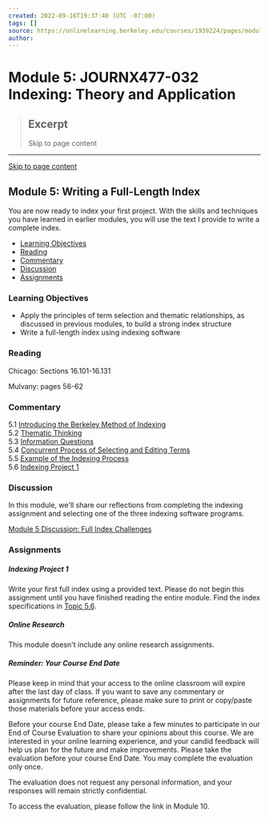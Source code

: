 ```yaml
---
created: 2022-09-16T19:37:40 (UTC -07:00)
tags: []
source: https://onlinelearning.berkeley.edu/courses/1939224/pages/module-5?module_item_id=89811891
author: 
---
```


# Module 5: JOURNX477-032 Indexing: Theory and Application

> ## Excerpt
> Skip to page content

---
[Skip to page content](https://onlinelearning.berkeley.edu/courses/1939224/pages/module-5?module_item_id=89811891#pagecontent)

## Module 5: Writing a Full-Length Index

You are now ready to index your first project. With the skills and techniques you have learned in earlier modules, you will use the text I provide to write a complete index.

-   [Learning Objectives](https://onlinelearning.berkeley.edu/courses/1939224/pages/module-5?module_item_id=89811891#S1)
-   [Reading](https://onlinelearning.berkeley.edu/courses/1939224/pages/module-5?module_item_id=89811891#S2)
-   [Commentary](https://onlinelearning.berkeley.edu/courses/1939224/pages/module-5?module_item_id=89811891#S3)
-   [Discussion](https://onlinelearning.berkeley.edu/courses/1939224/pages/module-5?module_item_id=89811891#S4)
-   [Assignments](https://onlinelearning.berkeley.edu/courses/1939224/pages/module-5?module_item_id=89811891#S5)

### Learning Objectives

-   Apply the principles of term selection and thematic relationships, as discussed in previous modules, to build a strong index structure
-   Write a full-length index using indexing software

### Reading

Chicago: Sections 16.101-16.131

Mulvany: pages 56-62

### Commentary

5.1 [Introducing the Berkeley Method of Indexing](https://onlinelearning.berkeley.edu/courses/1939224/pages/5-dot-1-introducing-the-berkeley-method-of-indexing "5.1 Introducing The Berkeley Method Of Indexing")  
5.2 [Thematic Thinking](https://onlinelearning.berkeley.edu/courses/1939224/pages/5-dot-2-thematic-thinking "5.2 Thematic Thinking")  
5.3 [Information Questions](https://onlinelearning.berkeley.edu/courses/1939224/pages/5-dot-3-information-questions "5.3 Information Questions")  
5.4 [Concurrent Process of Selecting and Editing Terms](https://onlinelearning.berkeley.edu/courses/1939224/pages/5-dot-4-concurrent-process-of-selecting-and-editing-terms "5.4 Concurrent Process Of Selecting And Editing Terms")  
5.5 [Example of the Indexing Process](https://onlinelearning.berkeley.edu/courses/1939224/pages/5-dot-5-example-of-the-indexing-process "5.5 Example Of The Indexing Process")  
5.6 [Indexing Project 1](https://onlinelearning.berkeley.edu/courses/1939224/pages/5-dot-6-indexing-project-1 "5.6 Indexing Project 1")

### Discussion

In this module, we'll share our reflections from completing the indexing assignment and selecting one of the three indexing software programs.

[Module 5 Discussion: Full Index Challenges](https://onlinelearning.berkeley.edu/courses/1939224/discussion_topics/10736080 "Module 5 Discussion: Full Index Challenges")

### Assignments

##### **Indexing Project 1**

Write your first full index using a provided text. Please do not begin this assignment until you have finished reading the entire module. Find the index specifications in [Topic 5.6](https://onlinelearning.berkeley.edu/courses/1939224/pages/5-dot-6-indexing-project-1 "5.6 Indexing Project 1").

##### **Online Research**

This module doesn't include any online research assignments.

##### **Reminder: Your Course End Date**

Please keep in mind that your access to the online classroom will expire after the last day of class. If you want to save any commentary or assignments for future reference, please make sure to print or copy/paste those materials before your access ends.

Before your course End Date, please take a few minutes to participate in our End of Course Evaluation to share your opinions about this course. We are interested in your online learning experience, and your candid feedback will help us plan for the future and make improvements. Please take the evaluation before your course End Date. You may complete the evaluation only once.

The evaluation does not request any personal information, and your responses will remain strictly confidential.

To access the evaluation, please follow the link in Module 10.
